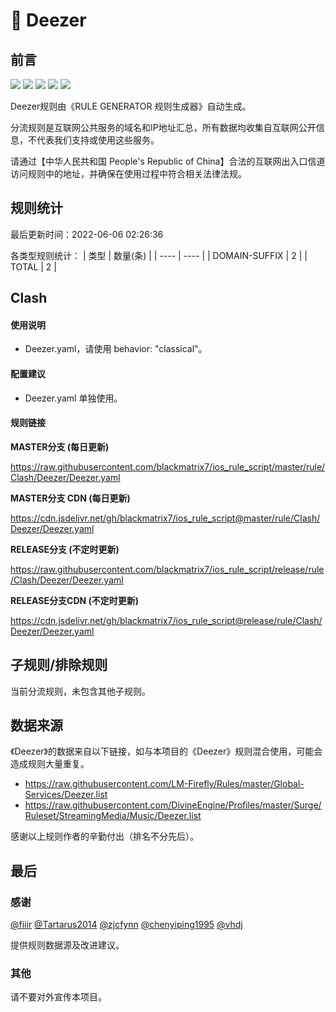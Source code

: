 # 🧸 Deezer

## 前言

![](https://shields.io/badge/-移除重复规则-ff69b4) ![](https://shields.io/badge/-DOMAIN与DOMAIN--SUFFIX合并-green) ![](https://shields.io/badge/-DOMAIN--SUFFIX间合并-critical) ![](https://shields.io/badge/-DOMAIN--SUFFIX与DOMAIN--KEYWORD合并-blue) ![](https://shields.io/badge/-IP--CIDR(6)合并-blueviolet) 

Deezer规则由《RULE GENERATOR 规则生成器》自动生成。

分流规则是互联网公共服务的域名和IP地址汇总，所有数据均收集自互联网公开信息，不代表我们支持或使用这些服务。

请通过【中华人民共和国 People's Republic of China】合法的互联网出入口信道访问规则中的地址，并确保在使用过程中符合相关法律法规。

## 规则统计

最后更新时间：2022-06-06 02:26:36

各类型规则统计：
| 类型 | 数量(条)  | 
| ---- | ----  |
| DOMAIN-SUFFIX | 2  | 
| TOTAL | 2  | 


## Clash 

#### 使用说明
- Deezer.yaml，请使用 behavior: "classical"。

#### 配置建议
- Deezer.yaml 单独使用。

#### 规则链接
**MASTER分支 (每日更新)**

https://raw.githubusercontent.com/blackmatrix7/ios_rule_script/master/rule/Clash/Deezer/Deezer.yaml

**MASTER分支 CDN (每日更新)**

https://cdn.jsdelivr.net/gh/blackmatrix7/ios_rule_script@master/rule/Clash/Deezer/Deezer.yaml

**RELEASE分支 (不定时更新)**

https://raw.githubusercontent.com/blackmatrix7/ios_rule_script/release/rule/Clash/Deezer/Deezer.yaml

**RELEASE分支CDN (不定时更新)**

https://cdn.jsdelivr.net/gh/blackmatrix7/ios_rule_script@release/rule/Clash/Deezer/Deezer.yaml

## 子规则/排除规则


当前分流规则，未包含其他子规则。

## 数据来源

《Deezer》的数据来自以下链接，如与本项目的《Deezer》规则混合使用，可能会造成规则大量重复。

- https://raw.githubusercontent.com/LM-Firefly/Rules/master/Global-Services/Deezer.list
- https://raw.githubusercontent.com/DivineEngine/Profiles/master/Surge/Ruleset/StreamingMedia/Music/Deezer.list


感谢以上规则作者的辛勤付出（排名不分先后）。

## 最后

### 感谢

[@fiiir](https://github.com/fiiir) [@Tartarus2014](https://github.com/Tartarus2014) [@zjcfynn](https://github.com/zjcfynn) [@chenyiping1995](https://github.com/chenyiping1995) [@vhdj](https://github.com/vhdj)

提供规则数据源及改进建议。

### 其他

请不要对外宣传本项目。